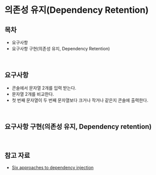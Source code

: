 # 의존성 유지(Dependency Retention)

## 목차
- 요구사항
- 요구사항 구현(의존성 유지, Dependency Retention)

<br/>

## 요구사항
- 콘솔에서 문자열 2개를 입력 받는다.
- 문자열 2개를 비교한다.
- 첫 번째 문자열이 두 번째 문자열보다 크거나 작거나 같은지 콘솔에 출력한다.

<br/>

## 요구사항 구현(의존성 유지, Dependency retention)

<br/>

## 참고 자료
- [Six approaches to dependency injection](https://fsharpforfunandprofit.com/posts/dependencies/)
